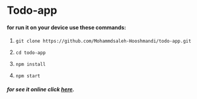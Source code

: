# Todo-app

#### for run it on your device use these commands:

1. `git clone https://github.com/Mohammdsaleh-Hooshmandi/todo-app.git`
   
2. `cd todo-app`

3. `npm install`

4. `npm start`

##### for see it online click [here](https://Mohammdsaleh-Hooshmandi.github.io/todo-app).
